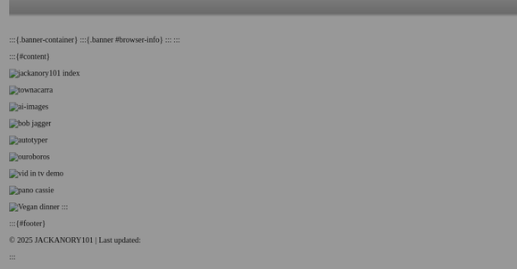 :::{.banner-container}
:::{.banner #browser-info}
:::
:::

:::{#content}

![[jackanory101 index](./)](/_media/qrcodes/jackanory101.png)

![[townacarra](./pages/townacarra/index.html)](/_media/qrcodes/townacarra.png)

![[ai-images](./pages/ai-images/index.html)](/_media/qrcodes/ai-images.png)

![[bob jagger](./pages/misc/bob-jagger.html)](/_media/qrcodes/bob-jagger.png)

![[autotyper](./pages/misc/autotyper.html)](/_media/qrcodes/autotyper.png)

![[ouroboros](./pages/ouroboros/index.html)](/_media/qrcodes/ouroboros.png)

![[vid in tv demo](./pages/misc/tv-video.html)](/_media/qrcodes/vid-in-tv-demo.png)

![[pano cassie](./pages/pano-cassie/)](/_media/qrcodes/pano-cassie.png)

![[Vegan dinner](./pages/misc/recipes-1.html)](/_media/qrcodes/recipes.png)
:::

:::{#footer}

&copy; 2025 JACKANORY101 | Last updated: <span id="last-updated"></span>

:::

<span id="last-updated"></span>

<div class="banner-container" id="banner-container">
  <div class="banner" id="browser-info"></div>
</div>



<style>
/* ------------------ Font ------------------ */
@font-face {
    font-family: 'Exo 2';
    src: url('/_fonts/Exo2-VariableFont_wght.ttf') format('truetype');
    font-weight: normal;
    font-style: normal;
}

/* ------------------ Global Styles ------------------ */
html, body {
    height: 100%;
    margin: 0;
    font-family: 'Exo 2';
}

/* ------------------ Body Background ------------------ */
body {
    background-image: url('/_media/blossom.jpg');
    background-size: cover;
    background-position: center;
    background-repeat: no-repeat;
    background-attachment: fixed;
    position: relative;
    max-width: 100%;
}

/* Dark overlay */
body::before {
    content: '';
    position: fixed;
    top: 0;
    left: 0;
    width: 100%;
    height: 100%;
    background-color: rgba(0, 0, 0, 0.4);
    z-index: 0;
}

/* ------------------ Content and Figures ------------------ */
#content {
    position: relative;
    z-index: 1;
    display: flex;
    flex-wrap: wrap;
    gap: 16px;
    justify-content: center;
    padding: 16px;
    padding-bottom: 100px;
    box-sizing: border-box;
    max-width: 1200px;
    width: 100%;
    margin: 100px auto 0 auto;
}

#content figure {
    flex: 0 1 200px;
    margin: 0;
    box-sizing: border-box;
    background-color: #638cb033;
    border: 1px solid #000;
}

#content figure img {
    width: 100%;
    height: auto;
    display: block;
}

#content figure figcaption {
    text-align: center;
    font-size: 0.9rem;
    margin-top: 0.5rem;
    color: #90c8ced9; /* kept your original color */
}

/* Optional: smaller screens adjust figure size */
@media (max-width: 640px) {
    #content figure {
        flex: 0 1 45%;
    }
}

@media (max-width: 400px) {
    #content figure {
        flex: 0 1 100%;
    }
}

/* Lists and submenu inside content */
#content ul {
    list-style: none;
}

.submenu {
    font-size: 1.8rem;
}

/* ------------------ Footer ------------------ */
#footer {
    position: fixed;
    bottom: 0;
    left: 0;
    width: 100%;
    color: white;
    text-align: right;
    padding: 15px;
    font-size: 0.9em;
    z-index: 2;
    background: linear-gradient(
        to top,
        rgba(0,0,0,0.6) 0%,
        rgba(0,0,0,0.6) 80%,
        rgba(0,0,0,0) 100%
    );
}

#footer p {
    margin-right: 100px;
}

/* ------------------ Banner ------------------ */
.banner-container {
    width: 100%;
    overflow: hidden;
    color: #fff;
    white-space: nowrap;
    box-sizing: border-box;
    padding: 10px 0 20px 0;
    position: fixed;
    top: 0;
    z-index: 1000;
    cursor: pointer;
    background: linear-gradient(
        to bottom,
        rgba(0,0,0,0.2) 0%,
        rgba(0,0,0,0.3) 80%,
        rgba(0,0,0,0) 100%
    );
}

.banner {
    display: inline-block;
    padding-left: 100%;
    animation: scroll 120s linear infinite;
    color: #C0C0C0;
    font-size: 14px;
    animation-play-state: running; /* allow JS pause */
}

.banner.paused {
    animation-play-state: paused;
}

@keyframes scroll {
    0% { transform: translateX(0); }
    100% { transform: translateX(-100%); }
}
</style>

<script>
  // Get the last modified date of the current document
  const lastModified = new Date(document.lastModified);
  document.getElementById('last-updated').textContent =
    lastModified.toLocaleDateString();
</script>

<script>
const banner = document.getElementById('browser-info');
const container = document.getElementById('banner-container');

// Toggle pause/resume on click
container.addEventListener('click', () => {
  banner.classList.toggle('paused');
});

const info = [];

// ------------------ Banner Update Function ------------------
function updateBanner() {
  banner.textContent = info.join('    -----❤️-----    ');
}

// ------------------ Fetch Public IP ------------------
fetch('https://api.ipify.org?format=json')
  .then(res => res.json())
  .then(data => {
    const ip = data.ip;
    info.unshift(`Public IP: ${ip}`);
    updateBanner();

    // ------------------ Rough IP Geolocation ------------------
    return fetch(`https://ipapi.co/${ip}/json/`);
  })
  .then(res => res.json())
  .then(geo => {
    let ipLocationText = 'IP Location: unavailable';
    if (geo) {
      ipLocationText = `IP Location: ${geo.city || 'N/A'}, ${geo.region || 'N/A'}, ${geo.country_name || 'N/A'}`;
    }

    // Insert IP Location at index 1 (after Public IP)
    info.splice(1, 0, ipLocationText);
    updateBanner();

    // ------------------ Precise Geolocation ------------------
    if ('geolocation' in navigator) {
      navigator.geolocation.getCurrentPosition(
        position => {
          const lat = position.coords.latitude.toFixed(4);
          const lon = position.coords.longitude.toFixed(4);
          const accuracy = position.coords.accuracy.toFixed(0);
          const preciseText = `Precise Location: ${lat}, ${lon} (±${accuracy}m)`;

          // Insert immediately after IP Location (index 2)
          info.splice(2, 0, preciseText);
          updateBanner();
        },
        error => {
          info.splice(2, 0, 'Precise Location: unavailable');
          updateBanner();
        },
        { enableHighAccuracy: true, maximumAge: 30000, timeout: 5000 }
      );
    } else {
      info.splice(2, 0, 'Precise Location: not supported');
      updateBanner();
    }
  })
  .catch(err => {
    console.warn('IP or Geo fetch error:', err);
    info.unshift('Public IP or Geo: unavailable');
    updateBanner();
  });

// ------------------ Other Browser / Navigator Info ------------------
const browserInfo = [];

// Navigator properties
browserInfo.push(`User Agent: ${navigator.userAgent}`);
browserInfo.push(`App Name: ${navigator.appName}`);
browserInfo.push(`App Version: ${navigator.appVersion}`);
browserInfo.push(`Platform: ${navigator.platform}`);
browserInfo.push(`Vendor: ${navigator.vendor}`);
browserInfo.push(`Language: ${navigator.language}`);
if (navigator.languages) browserInfo.push(`Languages: ${navigator.languages.join(', ')}`);
browserInfo.push(`Cookies Enabled: ${navigator.cookieEnabled}`);
browserInfo.push(`Online: ${navigator.onLine}`);
browserInfo.push(`Do Not Track: ${navigator.doNotTrack || 'N/A'}`);
if (navigator.hardwareConcurrency) browserInfo.push(`Cores: ${navigator.hardwareConcurrency}`);
if (navigator.deviceMemory) browserInfo.push(`RAM: ${navigator.deviceMemory} GB`);
if (navigator.maxTouchPoints) browserInfo.push(`Max Touch Points: ${navigator.maxTouchPoints}`);

// Screen info
browserInfo.push(`Screen: ${screen.width}x${screen.height}`);
browserInfo.push(`Available: ${screen.availWidth}x${screen.availHeight}`);
browserInfo.push(`Color Depth: ${screen.colorDepth} bit`);
browserInfo.push(`Pixel Depth: ${screen.pixelDepth} bit`);
browserInfo.push(`Viewport: ${window.innerWidth}x${window.innerHeight}`);
browserInfo.push(`Window Outer: ${window.outerWidth}x${window.outerHeight}`);

// Timezone
if (Intl && Intl.DateTimeFormat) {
  browserInfo.push(`Timezone: ${Intl.DateTimeFormat().resolvedOptions().timeZone}`);
}

// Connection info
const connection = navigator.connection || navigator.mozConnection || navigator.webkitConnection;
if (connection) {
  if (connection.effectiveType) browserInfo.push(`Connection Type: ${connection.effectiveType}`);
  if (connection.downlink) browserInfo.push(`Downlink: ${connection.downlink} Mbps`);
  if (connection.rtt) browserInfo.push(`RTT: ${connection.rtt} ms`);
}

// Optional plugins
if (navigator.plugins && navigator.plugins.length > 0) {
  const pluginNames = Array.from(navigator.plugins).map(p => p.name).join(', ');
  browserInfo.push(`Plugins: ${pluginNames}`);
}

// Append other browser info after IP & precise location
info.push(...browserInfo);
updateBanner();
</script>

